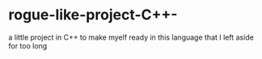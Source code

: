 # rogue-like-project-C++-
a little project in C++ to make myelf ready in this language that I left aside for too long
